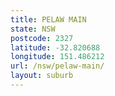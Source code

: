 ```yaml
---
title: PELAW MAIN
state: NSW
postcode: 2327
latitude: -32.820688
longitude: 151.486212
url: /nsw/pelaw-main/
layout: suburb
---
```

